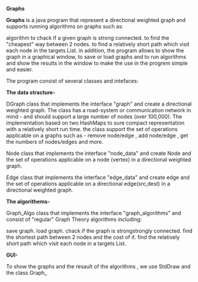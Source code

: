**Graphs**

**Graphs** is a java program that represent a directional weighted graph and supports running algorithms on graphs such as:

algorithm to chack if a given graph is strong connected.
to find the "cheapest" way between 2 nodes.
to find a relatively short path which visit each node in the targets List.
in addition, the program allows to show the graph in a graphical window, to save or load graphs and to run algorithms and show the results in the window to make the use in the progrem simple and easier.

The program consist of several classes and intefaces:

**The data stracture-**

DGraph class that implements the interface "graph" and create a directional weighted graph. The class has a road-system or communication network in mind - and should support a large number of nodes (over 100,000). The implementation based on two HashMaps to sure compact representation with a relatively short run time. the class support the set of operations applicable on a graphs such as - remove node/edge , add node/edge , get the numbers of nodes/edges and more.

Node class that implements the interface "node_data" and create Node and the set of operations applicable on a node (vertex) in a directional weighted graph.

Edge class that implements the interface "edge_data" and create edge and the set of operations applicable on a directional edge(src,dest) in a directional weighted graph.

**The algorithems-**

Graph_Algo class that implements the interface "graph_algorithms" and consist of "regular" Graph Theory algorithms including:

save graph.
load graph.
chack if the graph is strongstrongly connected.
find the shortest path between 2 nodes and the cost of it.
find the relatively short path which visit each node in a targets List.

**GUI-**

To show the graphs and the resault of the algorithms , we use StdDraw and the class Graph_
